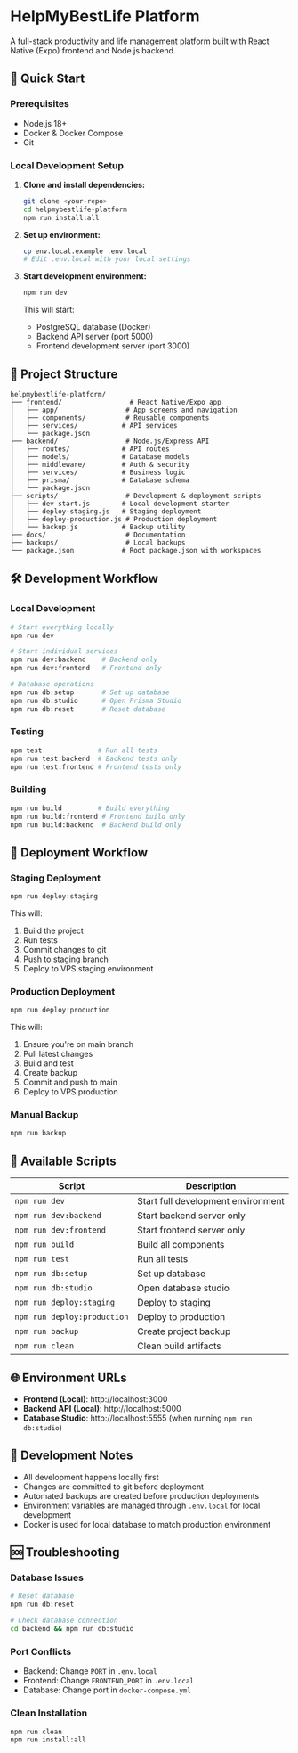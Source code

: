 # HelpMyBestLife Platform

A full-stack productivity and life management platform built with React Native (Expo) frontend and Node.js backend.

## 🚀 Quick Start

### Prerequisites
- Node.js 18+
- Docker & Docker Compose
- Git

### Local Development Setup

1. **Clone and install dependencies:**
   ```bash
   git clone <your-repo>
   cd helpmybestlife-platform
   npm run install:all
   ```

2. **Set up environment:**
   ```bash
   cp env.local.example .env.local
   # Edit .env.local with your local settings
   ```

3. **Start development environment:**
   ```bash
   npm run dev
   ```
   This will start:
   - PostgreSQL database (Docker)
   - Backend API server (port 5000)
   - Frontend development server (port 3000)

## 📁 Project Structure

```
helpmybestlife-platform/
├── frontend/                 # React Native/Expo app
│   ├── app/                 # App screens and navigation
│   ├── components/          # Reusable components
│   ├── services/           # API services
│   └── package.json
├── backend/                 # Node.js/Express API
│   ├── routes/             # API routes
│   ├── models/             # Database models
│   ├── middleware/         # Auth & security
│   ├── services/           # Business logic
│   ├── prisma/             # Database schema
│   └── package.json
├── scripts/                 # Development & deployment scripts
│   ├── dev-start.js        # Local development starter
│   ├── deploy-staging.js   # Staging deployment
│   ├── deploy-production.js # Production deployment
│   └── backup.js           # Backup utility
├── docs/                    # Documentation
├── backups/                 # Local backups
└── package.json            # Root package.json with workspaces
```

## 🛠 Development Workflow

### Local Development
```bash
# Start everything locally
npm run dev

# Start individual services
npm run dev:backend    # Backend only
npm run dev:frontend   # Frontend only

# Database operations
npm run db:setup       # Set up database
npm run db:studio      # Open Prisma Studio
npm run db:reset       # Reset database
```

### Testing
```bash
npm test              # Run all tests
npm run test:backend  # Backend tests only
npm run test:frontend # Frontend tests only
```

### Building
```bash
npm run build         # Build everything
npm run build:frontend # Frontend build only
npm run build:backend  # Backend build only
```

## 🚀 Deployment Workflow

### Staging Deployment
```bash
npm run deploy:staging
```
This will:
1. Build the project
2. Run tests
3. Commit changes to git
4. Push to staging branch
5. Deploy to VPS staging environment

### Production Deployment
```bash
npm run deploy:production
```
This will:
1. Ensure you're on main branch
2. Pull latest changes
3. Build and test
4. Create backup
5. Commit and push to main
6. Deploy to VPS production

### Manual Backup
```bash
npm run backup
```

## 🔧 Available Scripts

| Script | Description |
|--------|-------------|
| `npm run dev` | Start full development environment |
| `npm run dev:backend` | Start backend server only |
| `npm run dev:frontend` | Start frontend server only |
| `npm run build` | Build all components |
| `npm run test` | Run all tests |
| `npm run db:setup` | Set up database |
| `npm run db:studio` | Open database studio |
| `npm run deploy:staging` | Deploy to staging |
| `npm run deploy:production` | Deploy to production |
| `npm run backup` | Create project backup |
| `npm run clean` | Clean build artifacts |

## 🌐 Environment URLs

- **Frontend (Local)**: http://localhost:3000
- **Backend API (Local)**: http://localhost:5000
- **Database Studio**: http://localhost:5555 (when running `npm run db:studio`)

## 📝 Development Notes

- All development happens locally first
- Changes are committed to git before deployment
- Automated backups are created before production deployments
- Environment variables are managed through `.env.local` for local development
- Docker is used for local database to match production environment

## 🆘 Troubleshooting

### Database Issues
```bash
# Reset database
npm run db:reset

# Check database connection
cd backend && npm run db:studio
```

### Port Conflicts
- Backend: Change `PORT` in `.env.local`
- Frontend: Change `FRONTEND_PORT` in `.env.local`
- Database: Change port in `docker-compose.yml`

### Clean Installation
```bash
npm run clean
npm run install:all
```
